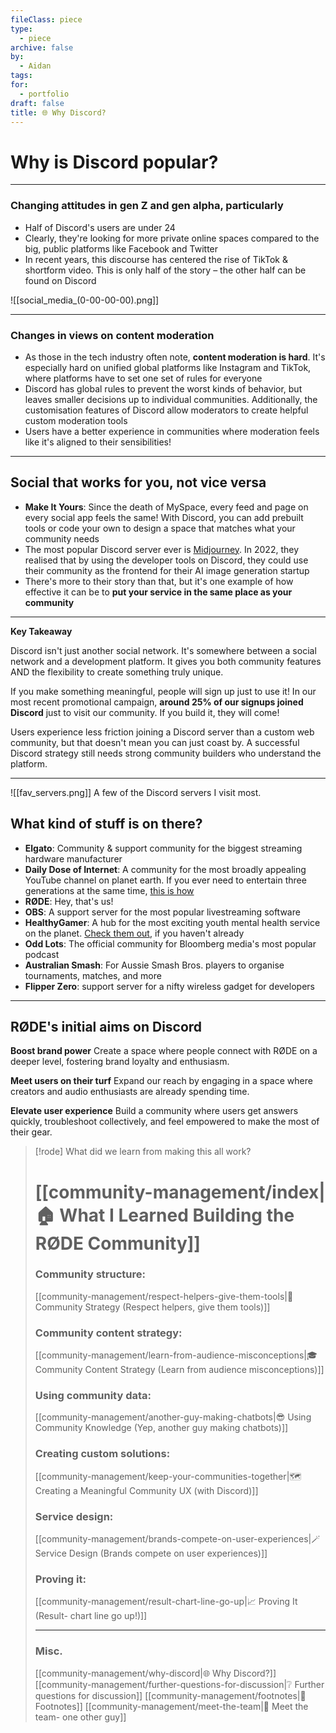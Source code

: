 ```yaml
---
fileClass: piece
type:
  - piece
archive: false
by:
  - Aidan
tags: 
for:
  - portfolio
draft: false
title: 🌐 Why Discord?
---
```


# Why is Discord popular?

---

### Changing attitudes in gen Z and gen alpha, particularly
- Half of Discord's users are under 24
- Clearly, they're looking for more private online spaces compared to the big, public platforms like Facebook and Twitter
- In recent years, this discourse has centered the rise of TikTok & shortform video. This is only half of the story – the other half can be found on Discord

![[social_media_(0-00-00-00).png]]

---

### Changes in views on content moderation
- As those in the tech industry often note, **content moderation is hard**. It's especially hard on unified global platforms like Instagram and TikTok, where platforms have to set one set of rules for everyone
- Discord has global rules to prevent the worst kinds of behavior, but leaves smaller decisions up to individual communities. Additionally, the customisation features of Discord allow moderators to create helpful custom moderation tools
- Users have a better experience in communities where moderation feels like it's aligned to their sensibilities!

---

## Social that works for you, not vice versa
- **Make It Yours**: Since the death of MySpace, every feed and page on every social app feels the same! With Discord, you can add prebuilt tools or code your own to design a space that matches what your community needs
- The most popular Discord server ever is [Midjourney](http://midjourney.com). In 2022, they realised that by using the developer tools on Discord, they could use their community as the frontend for their AI image generation startup
- There's more to their story than that, but it's one example of how effective it can be to **put your service in the same place as your community**

---

**Key Takeaway**

Discord isn't just another social network. It's somewhere between a social network and a development platform. It gives you both community features AND the flexibility to create something truly unique.

If you make something meaningful, people will sign up just to use it! In our most recent promotional campaign, **around 25% of our signups joined Discord** just to visit our community. If you build it, they will come!

Users experience less friction joining a Discord server than a custom web community, but that doesn't mean you can just coast by. A successful Discord strategy still needs strong community builders who understand the platform.

---

![[fav_servers.png]]
A few of the Discord servers I visit most.

## What kind of stuff is on there?
- **Elgato**: Community & support community for the biggest streaming hardware manufacturer
- **Daily Dose of Internet**: A community for the most broadly appealing YouTube channel on planet earth. If you ever need to entertain three generations at the same time, [this is how](https://www.youtube.com/@DailyDoseOfInternet)
- **RØDE**: Hey, that's us!
- **OBS**: A support server for the most popular livestreaming software
- **HealthyGamer**: A hub for the most exciting youth mental health service on the planet. [Check them out](https://www.healthygamer.gg/), if you haven't already
- **Odd Lots**: The official community for Bloomberg media's most popular podcast
- **Australian Smash**: For Aussie Smash Bros. players to organise tournaments, matches, and more
- **Flipper Zero**: support server for a nifty wireless gadget for developers

---

## RØDE's initial aims on Discord

**Boost brand power**
Create a space where people connect with RØDE on a deeper level, fostering brand loyalty and enthusiasm.

**Meet users on their turf**
Expand our reach by engaging in a space where creators and audio enthusiasts are already spending time.

**Elevate user experience**
Build a community where users get answers quickly, troubleshoot collectively, and feel empowered to make the most of their gear.


> [!rode] What did we learn from making this all work?
> # [[community-management/index|🏠 What I Learned Building the RØDE Community]]
> 
> ### Community structure:
> [[community-management/respect-helpers-give-them-tools|💜 Community Strategy (Respect helpers, give them tools)]]
> 
> ### Community content strategy:
> [[community-management/learn-from-audience-misconceptions|🎓 Community Content Strategy (Learn from audience misconceptions)]]
> 
> ### Using community data:
> [[community-management/another-guy-making-chatbots|😎 Using Community Knowledge (Yep, another guy making chatbots)]]
> 
> ### Creating custom solutions:
> [[community-management/keep-your-communities-together|🗺️ Creating a Meaningful Community UX (with Discord)]]
> 
> ### Service design:
> [[community-management/brands-compete-on-user-experiences|🪄 Service Design (Brands compete on user experiences)]]
> 
> ### Proving it:
> [[community-management/result-chart-line-go-up|📈 Proving It (Result- chart line go up!)]]
> 
> ---
> 
> ### Misc.
> [[community-management/why-discord|🌐 Why Discord?]]
> [[community-management/further-questions-for-discussion|❔ Further questions for discussion]]
> [[community-management/footnotes|📜 Footnotes]]
> [[community-management/meet-the-team|👋 Meet the team- one other guy]]